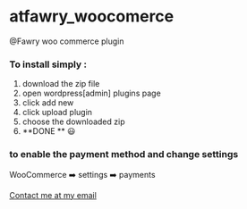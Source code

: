 # atfawry_woocomerce
@Fawry woo commerce plugin
### To install simply : 
1. download the zip file 
2. open wordpress[admin] plugins page
3. click add new 
4. click upload plugin
5. choose the downloaded zip
6. **DONE **  :smiley:


### to enable the payment method and change settings
WooCommerce :arrow_right: settings :arrow_right: payments


[Contact me at my email](mailto:info@ash2osh.com)

